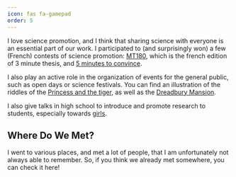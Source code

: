 ```yaml
---
icon: fas fa-gamepad
order: 5
---
```


I love science promotion, and I think that sharing science with everyone is an essential part of our work. 
I participated to (and surprisingly won) a few (French) contests of science promotion: [MT180](https://www.youtube.com/watch?v=LdVQyov38sQ), which is the french edition of 3 minute thesis, and [5 minutes to convince](/assets/pdf/5_minutes_pour_convaincre.pdf).

I also play an active role in the organization of events for the general public, such as open days or science festivals. You can find an illustration of the riddles of the [Princess and the tiger](/assets/pdf/tiger.pdf), as well as the [Dreadbury Mansion](/assets/pdf/agatha.pdf).

I also give talks in high school to introduce and promote research to students, especially towards [girls](https://filles-et-maths.fr/).


## Where Do We Met?

I went to various places, and met a lot of people, that I am unfortunately not always able to remember. So, if you think we already met somewhere, you can check it here!


<link rel="stylesheet" href="https://unpkg.com/leaflet/dist/leaflet.css" />

 <style>
        #map {
            height: 600px;
            width: 100%;
        }
        .job-marker {
            background-color: orange;
            border-radius: 50%;
            width: 20px;
            height: 20px;
        }
        .conf-marker {
            background-color: blue;
            border-radius: 50%;
            width: 20px;
            height: 20px;
        }
</style>

<div id="map"></div>
<script src="https://unpkg.com/leaflet/dist/leaflet.js"></script>

<script>
    // Initialize the map and set its view to Europe
    var map = L.map('map').setView([50.0, 10.0], 4);

    // Add a tile layer to the map (OpenStreetMap tiles)
    L.tileLayer('https://{s}.tile.openstreetmap.org/{z}/{x}/{y}.png', {
        attribution: '&copy; <a href="https://www.openstreetmap.org/copyright">OpenStreetMap</a> contributors'
    }).addTo(map);


    // Markers
    var jobMarker = L.divIcon({
        className: 'job-marker'
    });
    var confMarker = L.divIcon({
        className: 'conf-marker'
    });

    // Coordinates
    var conf =  [
        { name: 'IJCAR 2024', location: [48.69776160623848, 6.171918082976066] },
        { name: 'GDR GPL 2024', location: [48.57987562774337, 7.763427406974662] },
        { name: 'ETAPS 2024', location: [49.63965835067326, 6.154014486297844] }, 
        { name: 'Contract Lanuages Workshop', location: [52.168049544503766, 4.458929368337354] }, 
        { name: 'AVM 2023', location: [50.08873612839579, 14.403682282921451] },
        { name: 'ICGT 2022, ICSR 2022', location: [43.6319, 3.8615] },
        { name: 'IJCAR 2022', location: [32.77603062666881, 35.0223966964578] },
        { name: 'GDR GPL 2022', location: [47.64526031123392, -2.746276246874239] } 
    ];

    var job = [
        { name: 'Loria, University of Lorraine', location: [48.6671, 6.1603] },
        { name: 'Chair of TCS, University of Regensburg', location: [48.997934316242, 12.120318945232992] },
        { name: 'LIRMM, University of Montpellier', location: [43.63690858187886, 3.840357502026212] }
        ];



    // Markers
    conf.forEach(function(place) {
            L.marker(place.location, {icon: confMarker}).addTo(map)
                .bindPopup(place.name)
        });
    job.forEach(function(place) {
            L.marker(place.location, {icon: jobMarker}).addTo(map)
                .bindPopup(place.name)
        });

</script>